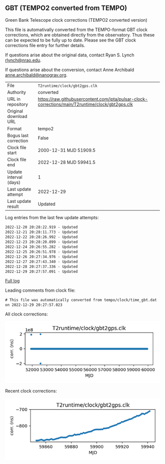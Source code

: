 
## GBT (TEMPO2 converted from TEMPO)

Green Bank Telescope clock corrections (TEMPO2 converted version)

This file is automativally converted from the TEMPO-format GBT
clock corrections, which are obtained directly from the observatory.
Thus these can be expected to be fully up to date. Please see the
GBT clock corrections file entry for further details.

If questions arise about the original data, contact Ryan S. Lynch
<rlynch@nrao.edu>.

If questions arise about the conversion, contact Anne Archibald
<anne.archibald@nanograv.org>.

|     |     |
|:--- |:--- |
| File | `T2runtime/clock/gbt2gps.clk` |
| Authority | converted |
| URL in repository | <https://raw.githubusercontent.com/ipta/pulsar-clock-corrections/main/T2runtime/clock/gbt2gps.clk> |
| Original download URL | <None> |
| Format | tempo2 |
| Bogus last correction | False |
| Clock file start | 2000-12-31 MJD 51909.5 |
| Clock file end | 2022-12-28 MJD 59941.5 |
| Update interval (days) | 1 |
| Last update attempt | 2022-12-29 |
| Last update result | Updated |

Log entries from the last few update attempts:
```
2022-12-20 20:28:22.919 - Updated
2022-12-21 20:28:11.773 - Updated
2022-12-22 20:28:26.992 - Updated
2022-12-23 20:28:20.899 - Updated
2022-12-24 20:26:55.282 - Updated
2022-12-25 20:26:51.978 - Updated
2022-12-26 20:27:34.976 - Updated
2022-12-27 20:27:43.340 - Updated
2022-12-28 20:27:37.336 - Updated
2022-12-29 20:27:57.091 - Updated
```
[Full log](https://raw.githubusercontent.com/ipta/pulsar-clock-corrections/main/log/T2runtime/clock/gbt2gps.clk.log)

Leading comments from clock file:

    # This file was automatically converted from tempo/clock/time_gbt.dat on 2022-12-29 20:27:57.023



All clock corrections:

![plot of all clock corrections](gbt2gps.clk.png "All corrections")

Recent clock corrections:

![plot of recent clock corrections](gbt2gps.clk.short.png "Recent corrections")

